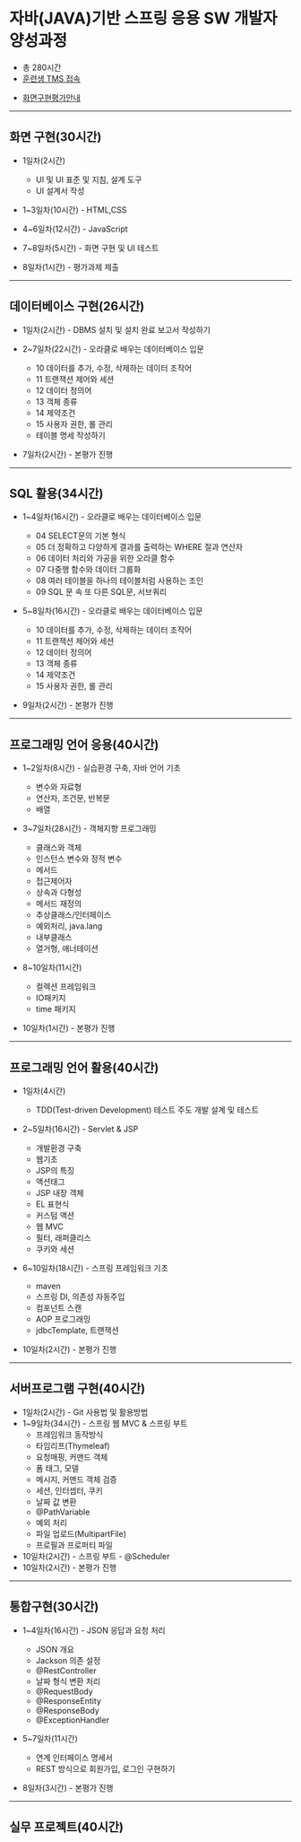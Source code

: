 # 자바(JAVA)기반 스프링 응용 SW 개발자 양성과정
- 총 280시간
- [훈련생 TMS 접속](https://koritic.cafe24.com/student/index.php)
<!-- - [소스공유폴더](https://drive.google.com/drive/folders/1_i1-5Ye3Zwf0EwKTs1aMAEkA-v-p4UaF?usp=share_link) -->
- [화면구현평가안내](https://drive.google.com/file/d/1nJj3FjQXIkPOOeCkyw5RZAgl83THqgfd/view?usp=share_link)

* * * 
## 화면 구현(30시간)
- 1일차(2시간)	
	- UI 및 UI 표준 및 지침, 설계 도구
	- UI 설계서 작성
		
- 1~3일차(10시간) - HTML,CSS
- 4~6일차(12시간) - JavaScript
- 7~8일차(5시간) - 화면 구현 및 UI 테스트
- 8일차(1시간) - 평가과제 제출
	
* * * 
## 데이터베이스 구현(26시간)
- 1일차(2시간) - DBMS 설치 및 설치 완료 보고서 작성하기
- 2~7일차(22시간) - 오라클로 배우는 데이터베이스 입문
	- 10 데이터를 추가, 수정, 삭제하는 데이터 조작어
	- 11 트랜잭션 제어와 세션
	- 12 데이터 정의어
	- 13 객체 종류
	- 14 제약조건
	- 15 사용자 권한, 롤 관리
	- 테이블 명세 작성하기
		
- 7일차(2시간) - 본평가 진행
* * * 
## SQL 활용(34시간)
- 1~4일차(16시간) - 오라클로 배우는 데이터베이스 입문
	- 04 SELECT문의 기본 형식
	- 05 더 정확하고 다양하게 결과를 출력하는 WHERE 절과 연산자
	- 06 데이터 처리와 가공을 위한 오라클 함수
	- 07 다중행 함수와 데이터 그룹화
	- 08 여러 테이블을 하나의 테이블처럼 사용하는 조인
	- 09 SQL 문 속 또 다른 SQL문, 서브쿼리
		
- 5~8일차(16시간) - 오라클로 배우는 데이터베이스 입문
	- 10 데이터를 추가, 수정, 삭제하는 데이터 조작어
	- 11 트랜잭션 제어와 세션
	- 12 데이터 정의어
	- 13 객체 종류
	- 14 제약조건
	- 15 사용자 권한, 롤 관리
		
- 9일차(2시간) - 본평가 진행
	
* * * 
## 프로그래밍 언어 응용(40시간)
- 1~2일차(8시간)  - 실습환경 구축, 자바 언어 기초
	- 변수와 자료형
	- 연산자, 조건문, 반복문
	- 배열
	
- 3~7일차(28시간) - 객체지향 프로그래밍
	- 클래스와 객체
	- 인스턴스 변수와 정적 변수
	- 메서드
	- 접근제어자
	- 상속과 다형성
	- 메서드 재정의
	- 추상클래스/인터페이스
	- 예외처리, java.lang
	- 내부클래스
	- 열거형, 애너테이션
		

- 8~10일차(11시간)
	- 컬렉션 프레임워크
	- IO패키지 
	- time 패키지
	
- 10일차(1시간) - 본평가 진행	

* * * 
## 프로그래밍 언어 활용(40시간)
- 1일차(4시간) 
	- TDD(Test-driven Development) 테스트 주도 개발 설계 및 테스트
- 2~5일차(16시간) - Servlet & JSP 
	- 개발환경 구축
	- 웹기초
	- JSP의 특징
	- 액션태그
	- JSP 내장 객체
	- EL 표현식
	- 커스텀 액션
	- 웹 MVC
	- 필터, 래퍼클리스
	- 쿠키와 세션
	
- 6~10일차(18시간) - 스프링 프레임워크 기초
	- maven
	- 스프링 DI, 의존성 자동주입 
	- 컴포넌트 스캔
	- AOP 프로그래밍
	- jdbcTemplate, 트랜잭션

- 10일차(2시간) - 본평가 진행

* * * 
## 서버프로그램 구현(40시간)
- 1일차(2시간) - Git 사용법 및 활용방법
- 1~9일차(34시간) - 스프링 웹 MVC & 스프링 부트
	- 프레임워크 동작방식
	- 타임리프(Thymeleaf)
	- 요청매핑, 커맨드 객체
	- 폼 태그, 모델
	- 메시지, 커맨드 객체 검증
	- 세션, 인터셉터, 쿠키
	- 날짜 값 변환
	- @PathVariable
	- 예외 처리
	- 파일 업로드(MultipartFile)
	- 프로필과 프로퍼티 파일
- 10일차(2시간) - 스프링 부트 - @Scheduler
- 10일차(2시간) - 본평가 진행 

* * * 
## 통합구현(30시간)
- 1~4일차(16시간) - JSON 응답과 요청 처리
	- JSON 개요
	- Jackson 의존 설정 
	- @RestController 
	- 날짜 형식 변환 처리
	- @RequestBody
	- @ResponseEntity
	- @ResponseBody
	- @ExceptionHandler
	
- 5~7일차(11시간)
	- 연계 인터페이스 명세서
	- REST 방식으로 회원가입, 로그인 구현하기
	
- 8일차(3시간) - 본평가 진행

* * * 
## 실무 프로젝트(40시간)

